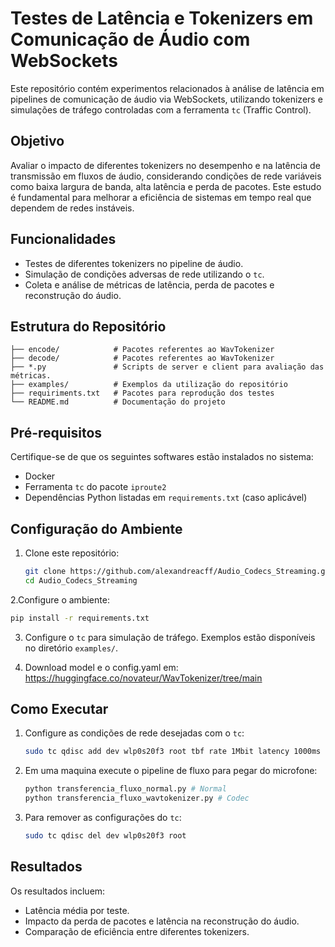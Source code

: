 # Testes de Latência e Tokenizers em Comunicação de Áudio com WebSockets

Este repositório contém experimentos relacionados à análise de latência em pipelines de comunicação de áudio via WebSockets, utilizando tokenizers e simulações de tráfego controladas com a ferramenta `tc` (Traffic Control). 

## Objetivo

Avaliar o impacto de diferentes tokenizers no desempenho e na latência de transmissão em fluxos de áudio, considerando condições de rede variáveis como baixa largura de banda, alta latência e perda de pacotes. Este estudo é fundamental para melhorar a eficiência de sistemas em tempo real que dependem de redes instáveis.

## Funcionalidades

- Testes de diferentes tokenizers no pipeline de áudio.
- Simulação de condições adversas de rede utilizando o `tc`.
- Coleta e análise de métricas de latência, perda de pacotes e reconstrução do áudio.

## Estrutura do Repositório

```
├── encode/            # Pacotes referentes ao WavTokenizer
├── decode/            # Pacotes referentes ao WavTokenizer
├── *.py               # Scripts de server e client para avaliação das métricas.
├── examples/          # Exemplos da utilização do repositório
├── requiriments.txt   # Pacotes para reprodução dos testes
└── README.md          # Documentação do projeto
```

## Pré-requisitos

Certifique-se de que os seguintes softwares estão instalados no sistema:

- Docker
- Ferramenta `tc` do pacote `iproute2`
- Dependências Python listadas em `requirements.txt` (caso aplicável)

## Configuração do Ambiente

1. Clone este repositório:
   ```bash
   git clone https://github.com/alexandreacff/Audio_Codecs_Streaming.git
   cd Audio_Codecs_Streaming
   ```

2.Configure o ambiente:
   ```bash
   pip install -r requirements.txt
   ```

3. Configure o `tc` para simulação de tráfego. Exemplos estão disponíveis no diretório `examples/`.

4. Download model e o config.yaml em: https://huggingface.co/novateur/WavTokenizer/tree/main
## Como Executar

1. Configure as condições de rede desejadas com o `tc`:
   ```bash
   sudo tc qdisc add dev wlp0s20f3 root tbf rate 1Mbit latency 1000ms burst 1540
   ```

2. Em uma maquina execute o pipeline de fluxo para pegar do microfone:
   ```bash
   python transferencia_fluxo_normal.py # Normal
   python transferencia_fluxo_wavtokenizer.py # Codec
   ```

4. Para remover as configurações do `tc`:
   ```bash
   sudo tc qdisc del dev wlp0s20f3 root
   ```

## Resultados

Os resultados incluem:
- Latência média por teste.
- Impacto da perda de pacotes e latência na reconstrução do áudio.
- Comparação de eficiência entre diferentes tokenizers.
